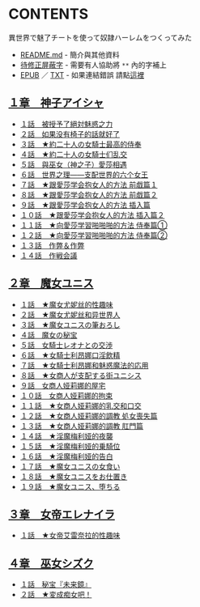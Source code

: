 # CONTENTS

異世界で魅了チートを使って奴隷ハーレムをつくってみた


- [README.md](README.md) - 簡介與其他資料
- [待修正屏蔽字](%E5%BE%85%E4%BF%AE%E6%AD%A3%E5%B1%8F%E8%94%BD%E5%AD%97.md) - 需要有人協助將 `**` 內的字補上
- [EPUB](https://gitee.com/demogitee/epub-txt/tree/master/epub_out/%E7%95%B0%E4%B8%96%E7%95%8C%E3%81%A7%E9%AD%85%E4%BA%86%E3%83%81%E3%83%BC%E3%83%88%E3%82%92%E4%BD%BF%E3%81%A3%E3%81%A6%E5%A5%B4%E9%9A%B7%E3%83%8F%E3%83%BC%E3%83%AC%E3%83%A0%E3%82%92%E3%81%A4%E3%81%8F%E3%81%A3%E3%81%A6%E3%81%BF%E3%81%9F.epub) ／ [TXT](https://gitee.com/demogitee/epub-txt/tree/master/epub_out/out/%E7%95%B0%E4%B8%96%E7%95%8C%E3%81%A7%E9%AD%85%E4%BA%86%E3%83%81%E3%83%BC%E3%83%88%E3%82%92%E4%BD%BF%E3%81%A3%E3%81%A6%E5%A5%B4%E9%9A%B7%E3%83%8F%E3%83%BC%E3%83%AC%E3%83%A0%E3%82%92.out.txt) - 如果連結錯誤 請點[這裡](https://gitee.com/demogitee/epub-txt)


## [１章　神子アイシャ](00000%20%EF%BC%91%E7%AB%A0%E3%80%80%E7%A5%9E%E5%AD%90%E3%82%A2%E3%82%A4%E3%82%B7%E3%83%A3)

- [１話　被授予了絕対魅惑之力](00000%20%EF%BC%91%E7%AB%A0%E3%80%80%E7%A5%9E%E5%AD%90%E3%82%A2%E3%82%A4%E3%82%B7%E3%83%A3/%EF%BC%91%E8%A9%B1%E3%80%80%E8%A2%AB%E6%8E%88%E4%BA%88%E4%BA%86%E7%B5%95%E5%AF%BE%E9%AD%85%E6%83%91%E4%B9%8B%E5%8A%9B.txt)
- [２話　如果没有椅子的話就好了](00000%20%EF%BC%91%E7%AB%A0%E3%80%80%E7%A5%9E%E5%AD%90%E3%82%A2%E3%82%A4%E3%82%B7%E3%83%A3/%EF%BC%92%E8%A9%B1%E3%80%80%E5%A6%82%E6%9E%9C%E6%B2%A1%E6%9C%89%E6%A4%85%E5%AD%90%E7%9A%84%E8%A9%B1%E5%B0%B1%E5%A5%BD%E4%BA%86.txt)
- [３話　★約二十人の女騎士最高的侍奉](00000%20%EF%BC%91%E7%AB%A0%E3%80%80%E7%A5%9E%E5%AD%90%E3%82%A2%E3%82%A4%E3%82%B7%E3%83%A3/%EF%BC%93%E8%A9%B1%E3%80%80%E2%98%85%E7%B4%84%E4%BA%8C%E5%8D%81%E4%BA%BA%E3%81%AE%E5%A5%B3%E9%A8%8E%E5%A3%AB%E6%9C%80%E9%AB%98%E7%9A%84%E4%BE%8D%E5%A5%89.txt)
- [４話　★約二十人の女騎士们乱交](00000%20%EF%BC%91%E7%AB%A0%E3%80%80%E7%A5%9E%E5%AD%90%E3%82%A2%E3%82%A4%E3%82%B7%E3%83%A3/%EF%BC%94%E8%A9%B1%E3%80%80%E2%98%85%E7%B4%84%E4%BA%8C%E5%8D%81%E4%BA%BA%E3%81%AE%E5%A5%B3%E9%A8%8E%E5%A3%AB%E4%BB%AC%E4%B9%B1%E4%BA%A4.txt)
- [５話　與巫女（神之子）愛莎相遇](00000%20%EF%BC%91%E7%AB%A0%E3%80%80%E7%A5%9E%E5%AD%90%E3%82%A2%E3%82%A4%E3%82%B7%E3%83%A3/%EF%BC%95%E8%A9%B1%E3%80%80%E8%88%87%E5%B7%AB%E5%A5%B3%EF%BC%88%E7%A5%9E%E4%B9%8B%E5%AD%90%EF%BC%89%E6%84%9B%E8%8E%8E%E7%9B%B8%E9%81%87.txt)
- [６話　世界之理——支配世界的六个女王](00000%20%EF%BC%91%E7%AB%A0%E3%80%80%E7%A5%9E%E5%AD%90%E3%82%A2%E3%82%A4%E3%82%B7%E3%83%A3/%EF%BC%96%E8%A9%B1%E3%80%80%E4%B8%96%E7%95%8C%E4%B9%8B%E7%90%86%E2%80%94%E2%80%94%E6%94%AF%E9%85%8D%E4%B8%96%E7%95%8C%E7%9A%84%E5%85%AD%E4%B8%AA%E5%A5%B3%E7%8E%8B.txt)
- [７話　★跟愛莎学会抱女人的方法 前戯篇１](00000%20%EF%BC%91%E7%AB%A0%E3%80%80%E7%A5%9E%E5%AD%90%E3%82%A2%E3%82%A4%E3%82%B7%E3%83%A3/%EF%BC%97%E8%A9%B1%E3%80%80%E2%98%85%E8%B7%9F%E6%84%9B%E8%8E%8E%E5%AD%A6%E4%BC%9A%E6%8A%B1%E5%A5%B3%E4%BA%BA%E7%9A%84%E6%96%B9%E6%B3%95%20%E5%89%8D%E6%88%AF%E7%AF%87%EF%BC%91.txt)
- [８話　★跟愛莎学会抱女人的方法 前戯篇２](00000%20%EF%BC%91%E7%AB%A0%E3%80%80%E7%A5%9E%E5%AD%90%E3%82%A2%E3%82%A4%E3%82%B7%E3%83%A3/%EF%BC%98%E8%A9%B1%E3%80%80%E2%98%85%E8%B7%9F%E6%84%9B%E8%8E%8E%E5%AD%A6%E4%BC%9A%E6%8A%B1%E5%A5%B3%E4%BA%BA%E7%9A%84%E6%96%B9%E6%B3%95%20%E5%89%8D%E6%88%AF%E7%AF%87%EF%BC%92.txt)
- [９話　★跟愛莎学会抱女人的方法 插入篇](00000%20%EF%BC%91%E7%AB%A0%E3%80%80%E7%A5%9E%E5%AD%90%E3%82%A2%E3%82%A4%E3%82%B7%E3%83%A3/%EF%BC%99%E8%A9%B1%E3%80%80%E2%98%85%E8%B7%9F%E6%84%9B%E8%8E%8E%E5%AD%A6%E4%BC%9A%E6%8A%B1%E5%A5%B3%E4%BA%BA%E7%9A%84%E6%96%B9%E6%B3%95%20%E6%8F%92%E5%85%A5%E7%AF%87.txt)
- [１０話　★跟愛莎学会抱女人的方法 插入篇２](00000%20%EF%BC%91%E7%AB%A0%E3%80%80%E7%A5%9E%E5%AD%90%E3%82%A2%E3%82%A4%E3%82%B7%E3%83%A3/%EF%BC%91%EF%BC%90%E8%A9%B1%E3%80%80%E2%98%85%E8%B7%9F%E6%84%9B%E8%8E%8E%E5%AD%A6%E4%BC%9A%E6%8A%B1%E5%A5%B3%E4%BA%BA%E7%9A%84%E6%96%B9%E6%B3%95%20%E6%8F%92%E5%85%A5%E7%AF%87%EF%BC%92.txt)
- [１１話　★向愛莎学習啪啪啪的方法 侍奉篇①](00000%20%EF%BC%91%E7%AB%A0%E3%80%80%E7%A5%9E%E5%AD%90%E3%82%A2%E3%82%A4%E3%82%B7%E3%83%A3/%EF%BC%91%EF%BC%91%E8%A9%B1%E3%80%80%E2%98%85%E5%90%91%E6%84%9B%E8%8E%8E%E5%AD%A6%E7%BF%92%E5%95%AA%E5%95%AA%E5%95%AA%E7%9A%84%E6%96%B9%E6%B3%95%20%E4%BE%8D%E5%A5%89%E7%AF%87%E2%91%A0.txt)
- [１２話　★向愛莎学習啪啪啪的方法 侍奉篇②](00000%20%EF%BC%91%E7%AB%A0%E3%80%80%E7%A5%9E%E5%AD%90%E3%82%A2%E3%82%A4%E3%82%B7%E3%83%A3/%EF%BC%91%EF%BC%92%E8%A9%B1%E3%80%80%E2%98%85%E5%90%91%E6%84%9B%E8%8E%8E%E5%AD%A6%E7%BF%92%E5%95%AA%E5%95%AA%E5%95%AA%E7%9A%84%E6%96%B9%E6%B3%95%20%E4%BE%8D%E5%A5%89%E7%AF%87%E2%91%A1.txt)
- [１３話　作弊＆作弊](00000%20%EF%BC%91%E7%AB%A0%E3%80%80%E7%A5%9E%E5%AD%90%E3%82%A2%E3%82%A4%E3%82%B7%E3%83%A3/%EF%BC%91%EF%BC%93%E8%A9%B1%E3%80%80%E4%BD%9C%E5%BC%8A%EF%BC%86%E4%BD%9C%E5%BC%8A.txt)
- [１４話　作戦会議](00000%20%EF%BC%91%E7%AB%A0%E3%80%80%E7%A5%9E%E5%AD%90%E3%82%A2%E3%82%A4%E3%82%B7%E3%83%A3/%EF%BC%91%EF%BC%94%E8%A9%B1%E3%80%80%E4%BD%9C%E6%88%A6%E4%BC%9A%E8%AD%B0.txt)


## [２章　魔女ユニス](00010%20%EF%BC%92%E7%AB%A0%E3%80%80%E9%AD%94%E5%A5%B3%E3%83%A6%E3%83%8B%E3%82%B9)

- [１話　★魔女尤妮丝的性趣味](00010%20%EF%BC%92%E7%AB%A0%E3%80%80%E9%AD%94%E5%A5%B3%E3%83%A6%E3%83%8B%E3%82%B9/%EF%BC%91%E8%A9%B1%E3%80%80%E2%98%85%E9%AD%94%E5%A5%B3%E5%B0%A4%E5%A6%AE%E4%B8%9D%E7%9A%84%E6%80%A7%E8%B6%A3%E5%91%B3.txt)
- [２話　★魔女尤妮丝和异世界人](00010%20%EF%BC%92%E7%AB%A0%E3%80%80%E9%AD%94%E5%A5%B3%E3%83%A6%E3%83%8B%E3%82%B9/%EF%BC%92%E8%A9%B1%E3%80%80%E2%98%85%E9%AD%94%E5%A5%B3%E5%B0%A4%E5%A6%AE%E4%B8%9D%E5%92%8C%E5%BC%82%E4%B8%96%E7%95%8C%E4%BA%BA.txt)
- [３話　★魔女ユニスの筆おろし](00010%20%EF%BC%92%E7%AB%A0%E3%80%80%E9%AD%94%E5%A5%B3%E3%83%A6%E3%83%8B%E3%82%B9/%EF%BC%93%E8%A9%B1%E3%80%80%E2%98%85%E9%AD%94%E5%A5%B3%E3%83%A6%E3%83%8B%E3%82%B9%E3%81%AE%E7%AD%86%E3%81%8A%E3%82%8D%E3%81%97.txt)
- [４話　魔女の秘宝](00010%20%EF%BC%92%E7%AB%A0%E3%80%80%E9%AD%94%E5%A5%B3%E3%83%A6%E3%83%8B%E3%82%B9/%EF%BC%94%E8%A9%B1%E3%80%80%E9%AD%94%E5%A5%B3%E3%81%AE%E7%A7%98%E5%AE%9D.txt)
- [５話　女騎士レオナとの交渉](00010%20%EF%BC%92%E7%AB%A0%E3%80%80%E9%AD%94%E5%A5%B3%E3%83%A6%E3%83%8B%E3%82%B9/%EF%BC%95%E8%A9%B1%E3%80%80%E5%A5%B3%E9%A8%8E%E5%A3%AB%E3%83%AC%E3%82%AA%E3%83%8A%E3%81%A8%E3%81%AE%E4%BA%A4%E6%B8%89.txt)
- [６話　★女騎士利昂娜口淫飲精](00010%20%EF%BC%92%E7%AB%A0%E3%80%80%E9%AD%94%E5%A5%B3%E3%83%A6%E3%83%8B%E3%82%B9/%EF%BC%96%E8%A9%B1%E3%80%80%E2%98%85%E5%A5%B3%E9%A8%8E%E5%A3%AB%E5%88%A9%E6%98%82%E5%A8%9C%E5%8F%A3%E6%B7%AB%E9%A3%B2%E7%B2%BE.txt)
- [７話　★女騎士利昂娜和魅惑魔法的応用](00010%20%EF%BC%92%E7%AB%A0%E3%80%80%E9%AD%94%E5%A5%B3%E3%83%A6%E3%83%8B%E3%82%B9/%EF%BC%97%E8%A9%B1%E3%80%80%E2%98%85%E5%A5%B3%E9%A8%8E%E5%A3%AB%E5%88%A9%E6%98%82%E5%A8%9C%E5%92%8C%E9%AD%85%E6%83%91%E9%AD%94%E6%B3%95%E7%9A%84%E5%BF%9C%E7%94%A8.txt)
- [８話　★女商人が支配する街ユニシス](00010%20%EF%BC%92%E7%AB%A0%E3%80%80%E9%AD%94%E5%A5%B3%E3%83%A6%E3%83%8B%E3%82%B9/%EF%BC%98%E8%A9%B1%E3%80%80%E2%98%85%E5%A5%B3%E5%95%86%E4%BA%BA%E3%81%8C%E6%94%AF%E9%85%8D%E3%81%99%E3%82%8B%E8%A1%97%E3%83%A6%E3%83%8B%E3%82%B7%E3%82%B9.txt)
- [９話　女商人娅莉娜的屋宅](00010%20%EF%BC%92%E7%AB%A0%E3%80%80%E9%AD%94%E5%A5%B3%E3%83%A6%E3%83%8B%E3%82%B9/%EF%BC%99%E8%A9%B1%E3%80%80%E5%A5%B3%E5%95%86%E4%BA%BA%E5%A8%85%E8%8E%89%E5%A8%9C%E7%9A%84%E5%B1%8B%E5%AE%85.txt)
- [１０話　女商人娅莉娜的拘束](00010%20%EF%BC%92%E7%AB%A0%E3%80%80%E9%AD%94%E5%A5%B3%E3%83%A6%E3%83%8B%E3%82%B9/%EF%BC%91%EF%BC%90%E8%A9%B1%E3%80%80%E5%A5%B3%E5%95%86%E4%BA%BA%E5%A8%85%E8%8E%89%E5%A8%9C%E7%9A%84%E6%8B%98%E6%9D%9F.txt)
- [１１話　★女商人娅莉娜的乳交和口交](00010%20%EF%BC%92%E7%AB%A0%E3%80%80%E9%AD%94%E5%A5%B3%E3%83%A6%E3%83%8B%E3%82%B9/%EF%BC%91%EF%BC%91%E8%A9%B1%E3%80%80%E2%98%85%E5%A5%B3%E5%95%86%E4%BA%BA%E5%A8%85%E8%8E%89%E5%A8%9C%E7%9A%84%E4%B9%B3%E4%BA%A4%E5%92%8C%E5%8F%A3%E4%BA%A4.txt)
- [１２話　★女商人娅莉娜的調教 処女喪失篇](00010%20%EF%BC%92%E7%AB%A0%E3%80%80%E9%AD%94%E5%A5%B3%E3%83%A6%E3%83%8B%E3%82%B9/%EF%BC%91%EF%BC%92%E8%A9%B1%E3%80%80%E2%98%85%E5%A5%B3%E5%95%86%E4%BA%BA%E5%A8%85%E8%8E%89%E5%A8%9C%E7%9A%84%E8%AA%BF%E6%95%99%20%E5%87%A6%E5%A5%B3%E5%96%AA%E5%A4%B1%E7%AF%87.txt)
- [１３話　★女商人娅莉娜的調教 肛門篇](00010%20%EF%BC%92%E7%AB%A0%E3%80%80%E9%AD%94%E5%A5%B3%E3%83%A6%E3%83%8B%E3%82%B9/%EF%BC%91%EF%BC%93%E8%A9%B1%E3%80%80%E2%98%85%E5%A5%B3%E5%95%86%E4%BA%BA%E5%A8%85%E8%8E%89%E5%A8%9C%E7%9A%84%E8%AA%BF%E6%95%99%20%E8%82%9B%E9%96%80%E7%AF%87.txt)
- [１４話　★淫魔梅利娅的夜襲](00010%20%EF%BC%92%E7%AB%A0%E3%80%80%E9%AD%94%E5%A5%B3%E3%83%A6%E3%83%8B%E3%82%B9/%EF%BC%91%EF%BC%94%E8%A9%B1%E3%80%80%E2%98%85%E6%B7%AB%E9%AD%94%E6%A2%85%E5%88%A9%E5%A8%85%E7%9A%84%E5%A4%9C%E8%A5%B2.txt)
- [１５話　★淫魔梅利娅的乗騎位](00010%20%EF%BC%92%E7%AB%A0%E3%80%80%E9%AD%94%E5%A5%B3%E3%83%A6%E3%83%8B%E3%82%B9/%EF%BC%91%EF%BC%95%E8%A9%B1%E3%80%80%E2%98%85%E6%B7%AB%E9%AD%94%E6%A2%85%E5%88%A9%E5%A8%85%E7%9A%84%E4%B9%97%E9%A8%8E%E4%BD%8D.txt)
- [１６話　★淫魔梅利娅的告白](00010%20%EF%BC%92%E7%AB%A0%E3%80%80%E9%AD%94%E5%A5%B3%E3%83%A6%E3%83%8B%E3%82%B9/%EF%BC%91%EF%BC%96%E8%A9%B1%E3%80%80%E2%98%85%E6%B7%AB%E9%AD%94%E6%A2%85%E5%88%A9%E5%A8%85%E7%9A%84%E5%91%8A%E7%99%BD.txt)
- [１７話　★魔女ユニスの女食い](00010%20%EF%BC%92%E7%AB%A0%E3%80%80%E9%AD%94%E5%A5%B3%E3%83%A6%E3%83%8B%E3%82%B9/%EF%BC%91%EF%BC%97%E8%A9%B1%E3%80%80%E2%98%85%E9%AD%94%E5%A5%B3%E3%83%A6%E3%83%8B%E3%82%B9%E3%81%AE%E5%A5%B3%E9%A3%9F%E3%81%84.txt)
- [１８話　★魔女ユニスをお仕置き](00010%20%EF%BC%92%E7%AB%A0%E3%80%80%E9%AD%94%E5%A5%B3%E3%83%A6%E3%83%8B%E3%82%B9/%EF%BC%91%EF%BC%98%E8%A9%B1%E3%80%80%E2%98%85%E9%AD%94%E5%A5%B3%E3%83%A6%E3%83%8B%E3%82%B9%E3%82%92%E3%81%8A%E4%BB%95%E7%BD%AE%E3%81%8D.txt)
- [１９話　★魔女ユニス、堕ちる](00010%20%EF%BC%92%E7%AB%A0%E3%80%80%E9%AD%94%E5%A5%B3%E3%83%A6%E3%83%8B%E3%82%B9/%EF%BC%91%EF%BC%99%E8%A9%B1%E3%80%80%E2%98%85%E9%AD%94%E5%A5%B3%E3%83%A6%E3%83%8B%E3%82%B9%E3%80%81%E5%A0%95%E3%81%A1%E3%82%8B.txt)


## [３章　女帝エレナイラ](00020%20%EF%BC%93%E7%AB%A0%E3%80%80%E5%A5%B3%E5%B8%9D%E3%82%A8%E3%83%AC%E3%83%8A%E3%82%A4%E3%83%A9)

- [１話　★女帝艾雷奈拉的性趣味](00020%20%EF%BC%93%E7%AB%A0%E3%80%80%E5%A5%B3%E5%B8%9D%E3%82%A8%E3%83%AC%E3%83%8A%E3%82%A4%E3%83%A9/%EF%BC%91%E8%A9%B1%E3%80%80%E2%98%85%E5%A5%B3%E5%B8%9D%E8%89%BE%E9%9B%B7%E5%A5%88%E6%8B%89%E7%9A%84%E6%80%A7%E8%B6%A3%E5%91%B3.txt)


## [４章　巫女シズク](00030%20%EF%BC%94%E7%AB%A0%E3%80%80%E5%B7%AB%E5%A5%B3%E3%82%B7%E3%82%BA%E3%82%AF)

- [１話　秘宝『未来鏡』](00030%20%EF%BC%94%E7%AB%A0%E3%80%80%E5%B7%AB%E5%A5%B3%E3%82%B7%E3%82%BA%E3%82%AF/%EF%BC%91%E8%A9%B1%E3%80%80%E7%A7%98%E5%AE%9D%E3%80%8E%E6%9C%AA%E6%9D%A5%E9%8F%A1%E3%80%8F.txt)
- [２話　★変成痴女吧！](00030%20%EF%BC%94%E7%AB%A0%E3%80%80%E5%B7%AB%E5%A5%B3%E3%82%B7%E3%82%BA%E3%82%AF/%EF%BC%92%E8%A9%B1%E3%80%80%E2%98%85%E5%A4%89%E6%88%90%E7%97%B4%E5%A5%B3%E5%90%A7%EF%BC%81.txt)

